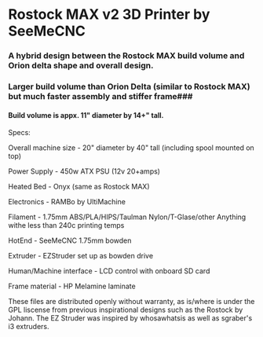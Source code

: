 # Rostock MAX v2 3D Printer by SeeMeCNC #

### A hybrid design between the Rostock MAX build volume and Orion delta shape and overall design. ###

### Larger build volume than Orion Delta (similar to Rostock MAX) but much faster assembly and stiffer frame###

#### Build volume is appx. 11" diameter by 14+" tall. ####


Specs:

Overall machine size - 20" diameter by 40" tall (including spool mounted on top)

Power Supply - 450w ATX PSU (12v 20+amps)

Heated Bed - Onyx (same as Rostock MAX)

Electronics - RAMBo by UltiMachine

Filament - 1.75mm ABS/PLA/HIPS/Taulman Nylon/T-Glase/other 
Anything withe less than 240c printing temps

HotEnd - SeeMeCNC 1.75mm bowden 

Extruder - EZStruder set up as bowden drive

Human/Machine interface - LCD control with onboard SD card

Frame material - HP Melamine laminate





These files are distributed openly without warranty, as is/where is under the GPL liscense from previous inspirational designs such as the Rostock by Johann. The EZ Struder was inspired by whosawhatsis as well as sgraber's i3 extruders.